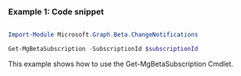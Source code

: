 ### Example 1: Code snippet

```powershell

Import-Module Microsoft.Graph.Beta.ChangeNotifications

Get-MgBetaSubscription -SubscriptionId $subscriptionId

```
This example shows how to use the Get-MgBetaSubscription Cmdlet.

